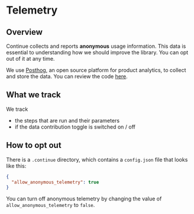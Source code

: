 # Telemetry

## Overview

Continue collects and reports **anonymous** usage information. This data is essential to understanding how we should improve the library. You can opt out of it at any time.

We use [Posthog](https://posthog.com/), an open source platform for product analytics, to collect and store the data. You can review the code [here](https://github.com/continuedev/continue/tree/main/continuedev/src/continuedev/libs/util/telemetry.py).

## What we track

We track 
- the steps that are run and their parameters
- if the data contribution toggle is switched on / off

## How to opt out

There is a `.continue` directory, which contains a `config.json` file that looks like this:

```json
{
  "allow_anonymous_telemetry": true
}
```

You can turn off anonymous telemetry by changing the value of `allow_anonymous_telemetry` to `false`.